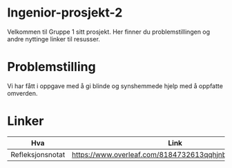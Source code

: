 # Ingenior-prosjekt-2

Velkommen til Gruppe 1 sitt prosjekt. Her finner du problemstillingen og andre nyttinge linker til resusser.


# Problemstilling

Vi har fått i oppgave med å gi blinde og synshemmede hjelp med å oppfatte omverden.


# Linker
|Hva|Link|
|-|-|
|Refleksjonsnotat|https://www.overleaf.com/8184732613qqhjnbhqkdpr#14f5d7|
